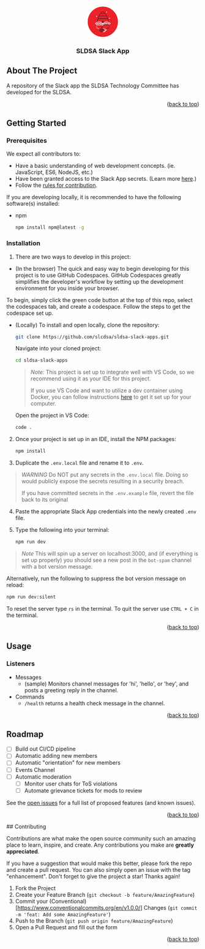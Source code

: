 <a name="readme-top"></a>

<!-- PROJECT LOGO -->
<br />
<div align="center">
  <a href="https://github.com/sldsa/sldsa-slack-apps">
    <img src="/src/assets/logo.png" alt="Logo" width="80" height="80">
  </a>

<h3 align="center">SLDSA Slack App</h3>

  <!-- <p align="center">
    project_description
    <br />
    <a href="https://github.com/github_username/repo_name"><strong>Explore the docs »</strong></a>
    <br />
    <br />
    <a href="https://github.com/github_username/repo_name">View Demo</a>
    ·
    <a href="https://github.com/github_username/repo_name/issues">Report Bug</a>
    ·
    <a href="https://github.com/github_username/repo_name/issues">Request Feature</a>
  </p> -->
</div>

<!-- ABOUT THE PROJECT -->
## About The Project

A repository of the Slack app the SLDSA Technology Committee has developed for the SLDSA.

<p align="right">(<a href="#readme-top">back to top</a>)</p>

<!-- GETTING STARTED -->
## Getting Started

### Prerequisites

We expect all contributors to:
- Have a basic understanding of web development concepts. (ie. JavaScript, ES6, NodeJS, etc.)
- Have been granted access to the Slack App secrets. (Learn more [here](https://slack.dev/bolt-js/tutorial/getting-started).)
- Follow the <a href="#contribution">rules for contribution</a>.


If you are developing locally, it is recommended to have the following software(s) installed:

* npm
  ```sh
  npm install npm@latest -g
  ```

### Installation

1. There are two ways to develop in this project: 

- (In the browser) The quick and easy way to begin developing for this project is to use GitHub Codespaces. 
GitHub Codespaces greatly simplifies the developer's workflow by setting up the 
development environment for you inside your browser.

To begin, simply click the green code button at the top of this repo,
select the codespaces tab, and create a codespace. Follow the steps to get the 
codespace set up.

- (Locally) To install and open locally, clone the repository:
   ```sh
   git clone https://github.com/slcdsa/sldsa-slack-apps.git
   ```

  Navigate into your cloned project:
   ```sh
   cd sldsa-slack-apps
   ```

  > *Note:* This project is set up to integrate well with VS Code, so we recommend using it as your IDE for this project. 
  >
  > If you use VS Code and want to utilize a dev container using Docker, you can follow instructions [here](https://code.visualstudio.com/docs/devcontainers/containers) to get it set up for your computer.
  
  Open the project in VS Code:
  ```sh
  code .
  ```

2. Once your project is set up in an IDE, install the NPM packages:
   ```sh
   npm install
   ```

3. Duplicate the `.env.local` file and rename it to `.env`.

> *WARNING* Do NOT put any secrets in the `.env.local` file. Doing so would publicly expose the secrets resulting in a security breach.
>
> If you have committed secrets in the `.env.example` file, revert the file back to its original 

4. Paste the appropriate Slack App credentials into the newly created `.env` file.

5. Type the following into your terminal:
   ```sh
   npm run dev
   ```
  > *Note* This will spin up a server on localhost:3000, and (if everything is set up properly) you should see a new post in the `bot-spam` channel with a bot version message.

  Alternatively, run the following to suppress the bot version message on reload:
   ```sh
   npm run dev:silent
   ```

  To reset the server type `rs` in the terminal.
  To quit the server use `CTRL + C` in the terminal.

<p align="right">(<a href="#readme-top">back to top</a>)</p>

<!-- USAGE EXAMPLES -->
## Usage

### Listeners
- Messages
    - (sample) Monitors channel messages for 'hi', 'hello', or 'hey', and posts a greeting reply in the channel.
- Commands
    - `/health` returns a health check message in the channel.

<p align="right">(<a href="#readme-top">back to top</a>)</p>



<!-- ROADMAP -->
## Roadmap

- [ ] Build out CI/CD pipeline
- [ ] Automatic adding new members
- [ ] Automatic "orientation" for new members
- [ ] Events Channel
- [ ] Automatic moderation
    - [ ] Monitor user chats for ToS violations
    - [ ] Automate grievance tickets for mods to review

See the [open issues](https://github.com/slcdsa/sldsa-slack-apps/issues) for a full list of proposed features (and known issues).

<p align="right">(<a href="#readme-top">back to top</a>)</p>

<!-- CONTRIBUTING -->
<a name="contributing" />
## Contributing

Contributions are what make the open source community such an amazing place to learn, inspire, and create. Any contributions you make are **greatly appreciated**.

If you have a suggestion that would make this better, please fork the repo and create a pull request. You can also simply open an issue with the tag "enhancement".
Don't forget to give the project a star! Thanks again!

1. Fork the Project
2. Create your Feature Branch (`git checkout -b feature/AmazingFeature`)
3. Commit your (Conventional)[https://www.conventionalcommits.org/en/v1.0.0/] Changes (`git commit -m 'feat: Add some AmazingFeature'`)
4. Push to the Branch (`git push origin feature/AmazingFeature`)
5. Open a Pull Request and fill out the form

<p align="right">(<a href="#readme-top">back to top</a>)</p>
